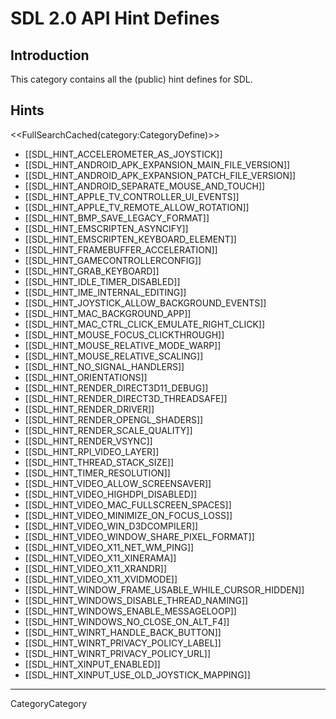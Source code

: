 

# SDL 2.0 API Hint Defines


## Introduction

This category contains all the (public) hint defines for SDL.

## Hints

<<FullSearchCached(category:CategoryDefine)>>

<!-- BEGIN CATEGORY LIST -->
* [[SDL_HINT_ACCELEROMETER_AS_JOYSTICK]]
* [[SDL_HINT_ANDROID_APK_EXPANSION_MAIN_FILE_VERSION]]
* [[SDL_HINT_ANDROID_APK_EXPANSION_PATCH_FILE_VERSION]]
* [[SDL_HINT_ANDROID_SEPARATE_MOUSE_AND_TOUCH]]
* [[SDL_HINT_APPLE_TV_CONTROLLER_UI_EVENTS]]
* [[SDL_HINT_APPLE_TV_REMOTE_ALLOW_ROTATION]]
* [[SDL_HINT_BMP_SAVE_LEGACY_FORMAT]]
* [[SDL_HINT_EMSCRIPTEN_ASYNCIFY]]
* [[SDL_HINT_EMSCRIPTEN_KEYBOARD_ELEMENT]]
* [[SDL_HINT_FRAMEBUFFER_ACCELERATION]]
* [[SDL_HINT_GAMECONTROLLERCONFIG]]
* [[SDL_HINT_GRAB_KEYBOARD]]
* [[SDL_HINT_IDLE_TIMER_DISABLED]]
* [[SDL_HINT_IME_INTERNAL_EDITING]]
* [[SDL_HINT_JOYSTICK_ALLOW_BACKGROUND_EVENTS]]
* [[SDL_HINT_MAC_BACKGROUND_APP]]
* [[SDL_HINT_MAC_CTRL_CLICK_EMULATE_RIGHT_CLICK]]
* [[SDL_HINT_MOUSE_FOCUS_CLICKTHROUGH]]
* [[SDL_HINT_MOUSE_RELATIVE_MODE_WARP]]
* [[SDL_HINT_MOUSE_RELATIVE_SCALING]]
* [[SDL_HINT_NO_SIGNAL_HANDLERS]]
* [[SDL_HINT_ORIENTATIONS]]
* [[SDL_HINT_RENDER_DIRECT3D11_DEBUG]]
* [[SDL_HINT_RENDER_DIRECT3D_THREADSAFE]]
* [[SDL_HINT_RENDER_DRIVER]]
* [[SDL_HINT_RENDER_OPENGL_SHADERS]]
* [[SDL_HINT_RENDER_SCALE_QUALITY]]
* [[SDL_HINT_RENDER_VSYNC]]
* [[SDL_HINT_RPI_VIDEO_LAYER]]
* [[SDL_HINT_THREAD_STACK_SIZE]]
* [[SDL_HINT_TIMER_RESOLUTION]]
* [[SDL_HINT_VIDEO_ALLOW_SCREENSAVER]]
* [[SDL_HINT_VIDEO_HIGHDPI_DISABLED]]
* [[SDL_HINT_VIDEO_MAC_FULLSCREEN_SPACES]]
* [[SDL_HINT_VIDEO_MINIMIZE_ON_FOCUS_LOSS]]
* [[SDL_HINT_VIDEO_WIN_D3DCOMPILER]]
* [[SDL_HINT_VIDEO_WINDOW_SHARE_PIXEL_FORMAT]]
* [[SDL_HINT_VIDEO_X11_NET_WM_PING]]
* [[SDL_HINT_VIDEO_X11_XINERAMA]]
* [[SDL_HINT_VIDEO_X11_XRANDR]]
* [[SDL_HINT_VIDEO_X11_XVIDMODE]]
* [[SDL_HINT_WINDOW_FRAME_USABLE_WHILE_CURSOR_HIDDEN]]
* [[SDL_HINT_WINDOWS_DISABLE_THREAD_NAMING]]
* [[SDL_HINT_WINDOWS_ENABLE_MESSAGELOOP]]
* [[SDL_HINT_WINDOWS_NO_CLOSE_ON_ALT_F4]]
* [[SDL_HINT_WINRT_HANDLE_BACK_BUTTON]]
* [[SDL_HINT_WINRT_PRIVACY_POLICY_LABEL]]
* [[SDL_HINT_WINRT_PRIVACY_POLICY_URL]]
* [[SDL_HINT_XINPUT_ENABLED]]
* [[SDL_HINT_XINPUT_USE_OLD_JOYSTICK_MAPPING]]
<!-- END CATEGORY LIST -->
----
CategoryCategory
